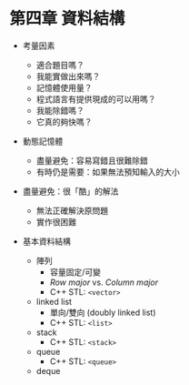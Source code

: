 # 第四章 資料結構

* 考量因素
  * 適合題目嗎？
  * 我能實做出來嗎？
  * 記憶體使用量？
  * 程式語言有提供現成的可以用嗎？
  * 我能除錯嗎？
  * 它真的夠快嗎？

* 動態記憶體
  * 盡量避免：容易寫錯且很難除錯
  * 有時仍是需要：如果無法預知輸入的大小
  
* 盡量避免：很「酷」的解法
  * 無法正確解決原問題
  * 實作很困難

* 基本資料結構
  * 陣列
     * 容量固定/可變
     * *Row major* vs. *Column major*
     * C++ STL: `<vector>`
  * linked list
     * 單向/雙向 (doubly linked list)
     * C++ STL: `<list>`
  * stack
     * C++ STL: `<stack>`
  * queue
     * C++ STL: `<queue>`
  * deque
